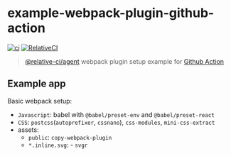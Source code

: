 # example-webpack-plugin-github-action

[![ci](https://github.com/relative-ci/example-webpack-plugin-github-action/workflows/ci/badge.svg)](https://github.com/relative-ci/example-webpack-plugin-github-action/actions?query=workflow%3Aci)
[![RelativeCI](https://badges.relative-ci.com/badges/7OUGcZsX5e4QBYcecng1?branch=master)](https://app.relative-ci.com/projects/7OUGcZsX5e4QBYcecng1)

> [@relative-ci/agent](https://github.com/relative-ci/agent) webpack plugin setup example for [Github Action](https://github.com/features/actions)

## Example app

Basic webpack setup:
- `Javascript`: babel with `@babel/preset-env` and `@babel/preset-react`
- `CSS`: `postcss`(`autoprefixer`, `cssnano`), `css-modules`, `mini-css-extract`
- assets:
  - `public`: `copy-webpack-plugin`
  - `*.inline.svg`: - `svgr`

